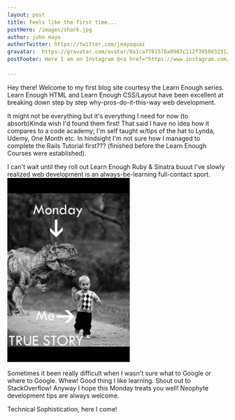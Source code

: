 ```yaml
---
layout: post
title: Feels like the first time...
postHero: /images/shark.jpg
author: john mayo
authorTwitter: https://twitter.com/jmayoquai
gravatar:  https://gravatar.com/avatar/0a1ca7781578a0987c112f3950d32312?s=80   
postFooter: Here I am on Instagram @<a href="https://www.instagram.com/jmayoquai/">jmayoquai</a>

---
```

 Hey there! Welcome to my first blog site courtesy the Learn Enough series.  Learn Enough HTML and Learn Enough CSS/Layout have been excellent at breaking down step by step why-pros-do-it-this-way web development. 

 It might not be everything but it's everything I need for now (to absorb)Kinda wish I'd found them first! That said I have no idea how it compares to a code academy; I'm self taught w/tips of the hat to Lynda, Udemy, One Month etc. In hindsight I'm not sure how I managed to complete the Rails Tutorial first??? (finished before the Learn Enough Courses were established).

  I can't wait until they roll out Learn Enough Ruby & Sinatra buuut I've slowly realized web development is an always-be-learning full-contact sport.
<img class="pull-left" src="/images/mondays.PNG" alt="mondays" style= "height: 30em;">

 Sometimes it been  really difficult when I wasn't sure what to Google or where to Google. Whew! Good thing I like learning. Shout out to StackOverflow! Anyway I hope this Monday treats you well! Neophyte development tips are always welcome.

 Technical Sophistication, here I come!